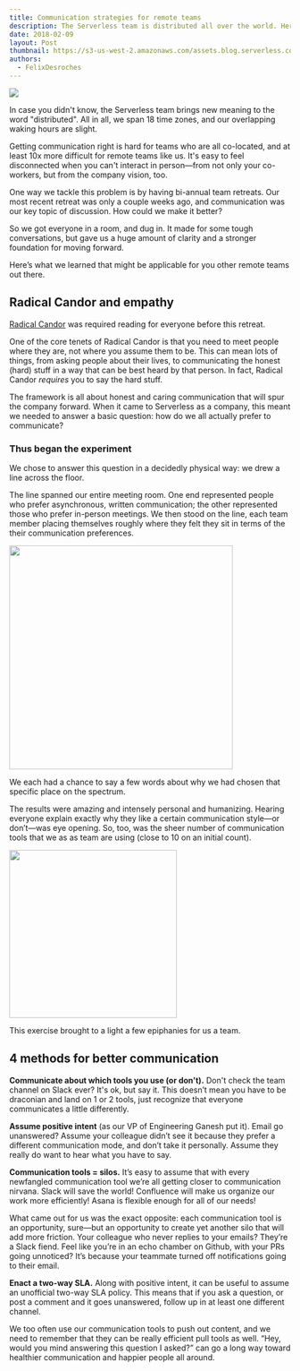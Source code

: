 ```yaml
---
title: Communication strategies for remote teams
description: The Serverless team is distributed all over the world. Here's how we manage communication strategies and work together (remotely).
date: 2018-02-09
layout: Post
thumbnail: https://s3-us-west-2.amazonaws.com/assets.blog.serverless.com/remote-communication/team-communication-thumb.jpeg
authors:
  - FelixDesroches
---
```

<img src="https://s3-us-west-2.amazonaws.com/assets.blog.serverless.com/remote-communication/Team+communication+photo+cropped.jpg">

In case you didn't know, the Serverless team brings new meaning to the word "distributed". All in all, we span 18 time zones, and our overlapping waking hours are slight.

Getting communication right is hard for teams who are all co-located, and at least 10x more difficult for remote teams like us. It's easy to feel disconnected when you can't interact in person—from not only your co-workers, but from the company vision, too.

One way we tackle this problem is by having bi-annual team retreats. Our most recent retreat was only a couple weeks ago, and communication was our key topic of discussion. How could we make it better? 

So we got everyone in a room, and dug in. It made for some tough conversations, but gave us a huge amount of clarity and a stronger foundation for moving forward.

Here’s what we learned that might be applicable for you other remote teams out there.

## Radical Candor and empathy

[Radical Candor](https://www.radicalcandor.com/) was required reading for everyone before this retreat.

One of the core tenets of Radical Candor is that you need to meet people where they are, not where you assume them to be. This can mean lots of things, from asking people about their lives, to communicating the honest (hard) stuff in a way that can be best heard by that person. In fact, Radical Candor *requires* you to say the hard stuff.

The framework is all about honest and caring communication that will spur the company forward. When it came to Serverless as a company, this meant we needed to answer a basic question: how do we all actually prefer to communicate?

### Thus began the experiment

We chose to answer this question in a decidedly physical way: we drew a line across the floor.

The line spanned our entire meeting room. One end represented people who prefer asynchronous, written communication; the other represented those who prefer in-person meetings. We then stood on the line, each team member placing themselves roughly where they felt they sit in terms of the their communication preferences.

<img height="400" src="https://s3-us-west-2.amazonaws.com/assets.blog.serverless.com/remote-communication/Team+communication+photo.jpeg">

We each had a chance to say a few words about why we had chosen that specific place on the spectrum. 

The results were amazing and intensely personal and humanizing. Hearing everyone explain exactly why they like a certain communication style—or don’t—was eye opening. So, too, was the sheer number of communication tools that we as as team are using (close to 10 on an initial count). 

 <img height="300" src="https://s3-us-west-2.amazonaws.com/assets.blog.serverless.com/remote-communication/Team+communication+styles.jpg">

This exercise brought to a light a few epiphanies for us a team. 

## 4 methods for better communication 

**Communicate about which tools you use (or don't).** Don't check the team channel on Slack ever? It's ok, but say it. This doesn’t mean you have to be draconian and land on 1 or 2 tools, just recognize that everyone communicates a little differently.

**Assume positive intent** (as our VP of Engineering Ganesh put it). Email go unanswered? Assume your colleague didn’t see it because they prefer a different communication mode, and don’t take it personally. Assume they really do want to hear what you have to say.

**Communication tools = silos.** It’s easy to assume that with every newfangled communication tool we’re all getting closer to communication nirvana. Slack will save the world! Confluence will make us organize our work more efficiently! Asana is flexible enough for all of our needs!

What came out for us was the exact opposite: each communication tool is an opportunity, sure—but an opportunity to create yet another silo that will add more friction. Your colleague who never replies to your emails? They’re a Slack fiend. Feel like you’re in an echo chamber on Github, with your PRs going unnoticed? It’s because your teammate turned off notifications going to their email. 

**Enact a two-way SLA.** Along with positive intent, it can be useful to assume an unofficial two-way SLA policy. This means that if you ask a question, or post a comment and it goes unanswered, follow up in at least one different channel. 

We too often use our communication tools to push out content, and we need to remember that they can be really efficient pull tools as well. “Hey, would you mind answering this question I asked?” can go a long way toward healthier communication and happier people all around.
